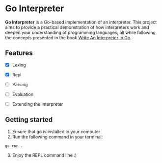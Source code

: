 # Go Interpreter

**Go Interpreter** is a Go-based implementation of an interpreter. This project aims to provide a practical demonstration of how interpreters work and deepen your understanding of programming languages, all while following the concepts presented in the book [Write An Interpreter In Go](https://interpreterbook.com/).

## Features

- [x] Lexing 
- [x] Repl 
- [ ] Parsing 
- [ ] Evaluation
- [ ] Extending the interpreter


## Getting started

1. Ensure that go is installed in your computer
2. Run the following command in your terminal:
```bash
go run .
```
3. Enjoy the REPL command line :)
